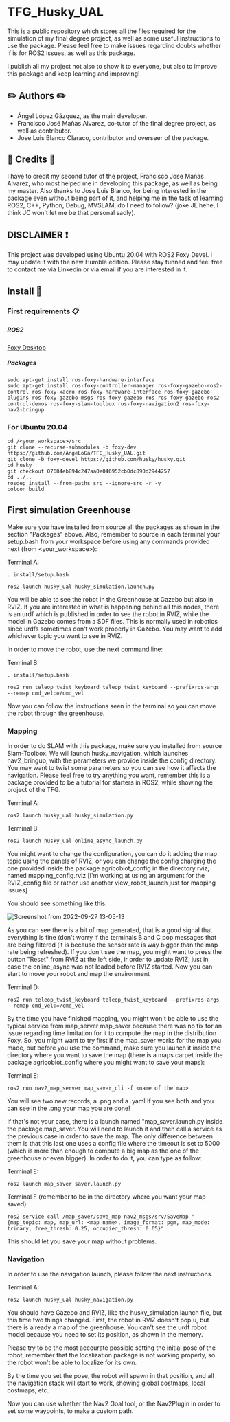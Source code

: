 # TFG_Husky_UAL
This is a public repository which stores all the files required for the simulation of my final degree project, as well as some useful instructions to use the package. Please feel free to make issues regardind doubts whether if is for ROS2 issues, as well as this package.

I publish all my project not also to show it to everyone, but also to improve this package and keep learning and improving!

## :pencil2: Authors :pencil2:
- Ángel López Gázquez, as the main developer.
- Francisco José Mañas Alvarez, co-tutor of the final degree project, as well as contributor.
- Jose Luis Blanco Claraco, contributor and overseer of the package.

## :raised_hands: Credits :raised_hands:
I have to credit my second tutor of the project, Francisco Jose Mañas Alvarez, who most helped me in developing this package, as well as being my master. Also thanks to Jose Luis Blanco, for being interested in the package even without being part of it, and helping me in the task of learning ROS2, C++, Python, Debug, MVSLAM, do I need to follow? (joke JL hehe, I think JC won't let me be that personal sadly).

## DISCLAIMER :exclamation:
This project was developed using Ubuntu 20.04 with ROS2 Foxy Devel. I may update it with the new Humble edition. Please stay tunned and feel free to contact me via Linkedin or via email if you are interested in it.

## Install :book:

### First requirements 📋
##### ROS2
[Foxy Desktop](https://docs.ros.org/en/galactic/Installation/Ubuntu-Install-Debians.html)

##### Packages
```
sudo apt-get install ros-foxy-hardware-interface 
sudo apt-get install ros-foxy-controller-manager ros-foxy-gazebo-ros2-control ros-foxy-xacro ros-foxy-hardware-interface ros-foxy-gazebo-plugins ros-foxy-gazebo-msgs ros-foxy-gazebo-ros ros-foxy-gazebo-ros2-control-demos ros-foxy-slam-toolbox ros-foxy-navigation2 ros-foxy-nav2-bringup
``` 

### For Ubuntu 20.04
```
cd /<your_workspace>/src
git clone --recurse-submodules -b foxy-dev https://github.com/AngeLoGa/TFG_Husky_UAL.git
git clone -b foxy-devel https://github.com/husky/husky.git
cd husky
git checkout 07684eb894c247aa0e046952cb0dc890d2944257
cd ../..
rosdep install --from-paths src --ignore-src -r -y
colcon build
```

## First simulation Greenhouse
Make sure you have installed from source all the packages as shown in the section "Packages" above.
Also, remember to source in each terminal your setup.bash from your workspace before using any commands provided next (from <your_workspace>):


Terminal A:

```
. install/setup.bash
```

```
ros2 launch husky_ual husky_simulation.launch.py
```

You will be able to see the robot in the Greenhouse at Gazebo but also in RVIZ. If you are interested in what is happening behind all this nodes, there is an urdf which is published in order to see the robot in RVIZ, while the model in Gazebo comes from a SDF files. This is normally used in robotics since urdfs sometimes don't work properly in Gazebo. You may want to add whichever topic you want to see in RVIZ.

In order to move the robot, use the next command line:

Terminal B:

```
. install/setup.bash
```

```
ros2 run teleop_twist_keyboard teleop_twist_keyboard --prefixros-args --remap cmd_vel:=/cmd_vel
```

Now you can follow the instructions seen in the terminal so you can move the robot through the greenhouse.

### Mapping
In order to do SLAM with this package, make sure you installed from source Slam-Toolbox. We will launch husky_navigation, which launches nav2_bringup, with the parameters we provide inside the config directory. You may want to twist some parameters so you can see how it affects the navigation. Please feel free to try anything you want, remember this is a package provided to be a tutorial for starters in ROS2, while showing the project of the TFG.

Terminal A:

```
ros2 launch husky_ual husky_simulation.py
```

Terminal B:

```
ros2 launch husky_ual online_async_launch.py
```

You might want to change the configuration, you can do it adding the map topic using the panels of RVIZ, or you can change the config charging the one provided inside the package agricobiot_config in the directory rviz, named mapping_config.rviz [I'm working at using an argument for the RVIZ_config file or rather use another view_robot_launch just for mapping issues]

You should see something like this:

![Screenshot from 2022-09-27 13-05-13](https://user-images.githubusercontent.com/98213868/192509587-00c685f1-e2f6-40a4-8a98-423993705ee3.png)

As you can see there is a bit of map generated, that is a good signal that everything is fine (don't worry if the terminals B and C pop messages that are being filtered (it is because the sensor rate is way bigger than the map rate being refreshed). If you don't see the map, you might want to press the button "Reset" from RVIZ at the left side, ir order to update RVIZ, just in case the online_async was not loaded before RVIZ started. Now you can start to move your robot and map the environment

Terminal D:

```
ros2 run teleop_twist_keyboard teleop_twist_keyboard --prefixros-args --remap cmd_vel:=/cmd_vel
```

By the time you have finished mapping, you might won't be able to use the typical service from map_server map_saver because there was no fix for an issue regarding time limitation for it to compute the map in the distribution Foxy. So, you might want to try first if the map_saver works for the map you made, but before you use the command, make sure you launch it inside the directory where you want to save the map (there is a maps carpet inside the package agricobiot_config where you might want to save your maps):

Terminal E:

```
ros2 run nav2_map_server map_saver_cli -f <name of the map>
```
You will see two new records, a .png and a .yaml If you see both and you can see in the .png your map you are done!

If that's not your case, there is a launch named "map_saver.launch.py inside the package map_saver. You will need to launch it and then call a service as the previous case in order to save the map. The only difference between them is that this last one uses a config file where the timeout is set to 5000 (which is more than enough to compute a big map as the one of the greenhouse or even bigger). In order to do it, you can type as follow:

Terminal E:

```
ros2 launch map_saver saver.launch.py
```

Terminal F (remember to be in the directory where you want your map saved):

```
ros2 service call /map_saver/save_map nav2_msgs/srv/SaveMap "{map_topic: map, map_url: <map name>, image_format: pgm, map_mode: trinary, free_thresh: 0.25, occupied_thresh: 0.65}"
```
This should let you save your map without problems.

### Navigation
In order to use the navigation launch, please follow the next instructions.

Terminal A:

```
ros2 launch husky_ual husky_navigation.py
```

You should have Gazebo and RVIZ, like the husky_simulation launch file, but this time two things changed. First, the robot in RVIZ doesn't pop u, but there is already a map of the greenhouse. You can't see the urdf robot model because you need to set its position, as shown in the memory.

Please try to be the most accourate possible setting the initial pose of the robot, remember that the localization package is not working properly, so the robot won't be able to localize for its own.

By the time you set the pose, the robot will spawn in that position, and all the navigation stack will start to work, showing global costmaps, local costmaps, etc.

Now you can use whether the Nav2 Goal tool, or the Nav2Plugin in order to set some waypoints, to make a custom path.

